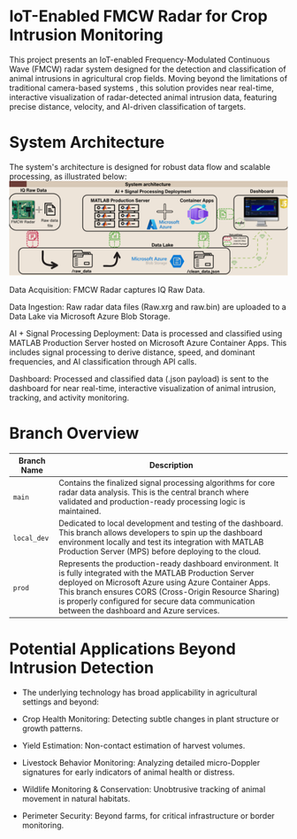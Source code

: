 
# IoT-Enabled FMCW Radar for Crop Intrusion Monitoring

This project presents an IoT-enabled Frequency-Modulated Continuous Wave (FMCW) radar system designed for the detection and classification of animal intrusions in agricultural crop fields. Moving beyond the limitations of traditional camera-based systems , this solution provides near real-time, interactive visualization of radar-detected animal intrusion data, featuring precise distance, velocity, and AI-driven classification of targets.


# System Architecture
The system's architecture is designed for robust data flow and scalable processing, as illustrated below:
![image_ult](https://github.com/alepnabil/fmcw_radar_processing/blob/0520baf734825d057825a4c8c4e1a66c44051d08/system%20architechure%20picture.png)

Data Acquisition: FMCW Radar captures IQ Raw Data.

Data Ingestion: Raw radar data files (Raw.xrg and raw.bin) are uploaded to a Data Lake via Microsoft Azure Blob Storage.

AI + Signal Processing Deployment: Data is processed and classified using MATLAB Production Server hosted on Microsoft Azure Container Apps. This includes signal processing to derive distance, speed, and dominant frequencies, and AI classification through API calls.

Dashboard: Processed and classified data (.json payload) is sent to the dashboard for near real-time, interactive visualization of animal intrusion, tracking, and activity monitoring.

# Branch Overview

| Branch Name | Description |
|-------------|-------------|
| `main` | Contains the finalized signal processing algorithms for core radar data analysis. This is the central branch where validated and production-ready processing logic is maintained. |
| `local_dev` | Dedicated to local development and testing of the dashboard. This branch allows developers to spin up the dashboard environment locally and test its integration with MATLAB Production Server (MPS) before deploying to the cloud. |
| `prod` | Represents the production-ready dashboard environment. It is fully integrated with the MATLAB Production Server deployed on Microsoft Azure using Azure Container Apps. This branch ensures CORS (Cross-Origin Resource Sharing) is properly configured for secure data communication between the dashboard and Azure services. |




# Potential Applications Beyond Intrusion Detection
- The underlying technology has broad applicability in agricultural settings and beyond:

- Crop Health Monitoring: Detecting subtle changes in plant structure or growth patterns.

- Yield Estimation: Non-contact estimation of harvest volumes.

- Livestock Behavior Monitoring: Analyzing detailed micro-Doppler signatures for early indicators of animal health or distress.

- Wildlife Monitoring & Conservation: Unobtrusive tracking of animal movement in natural habitats.

- Perimeter Security: Beyond farms, for critical infrastructure or border monitoring.

